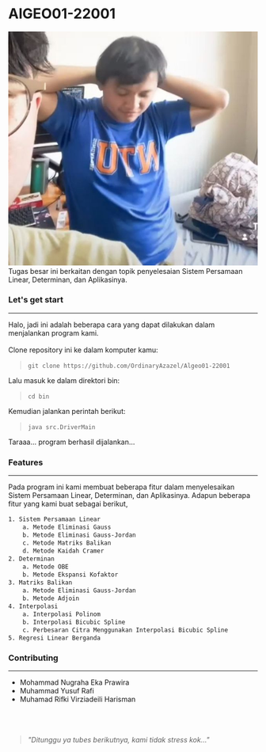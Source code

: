 # AlGEO01-22001

![Teks Alt](zzz/kiw.jpg)
<br>
Tugas besar ini berkaitan dengan topik penyelesaian Sistem Persamaan Linear, Determinan, dan Aplikasinya.<br>

### Let's get start

---

Halo, jadi ini adalah beberapa cara yang dapat dilakukan dalam menjalankan program kami.
<br>
<br>
Clone repository ini ke dalam komputer kamu: <br>

> `git clone https://github.com/OrdinaryAzazel/Algeo01-22001`

Lalu masuk ke dalam direktori bin:<br>

> `cd bin`

Kemudian jalankan perintah berikut: <br>

> `java src.DriverMain` <br>

Taraaa... program berhasil dijalankan...

### Features

---

Pada program ini kami membuat beberapa fitur dalam menyelesaikan Sistem Persamaan Linear, Determinan, dan Aplikasinya. Adapun beberapa fitur yang kami buat sebagai berikut,
<br>

    1. Sistem Persamaan Linear
        a. Metode Eliminasi Gauss
        b. Metode Eliminasi Gauss-Jordan
        c. Metode Matriks Balikan
        d. Metode Kaidah Cramer
    2. Determinan
        a. Metode OBE
        b. Metode Ekspansi Kofaktor
    3. Matriks Balikan
        a. Metode Eliminasi Gauss-Jordan
        b. Metode Adjoin
    4. Interpolasi
        a. Interpolasi Polinom
        b. Interpolasi Bicubic Spline
        c. Perbesaran Citra Menggunakan Interpolasi Bicubic Spline
    5. Regresi Linear Berganda

### Contributing

---

- Mohammad Nugraha Eka Prawira
- Muhammad Yusuf Rafi
- Muhamad Rifki Virziadeili Harisman
  <br>
  <br>
  <br>
  <br>


> _"Ditunggu ya tubes berikutnya, kami tidak stress kok..."_

